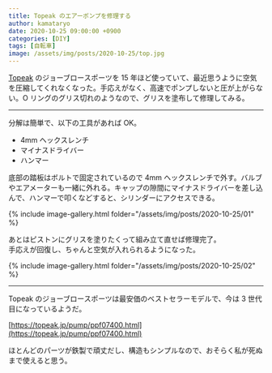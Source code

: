 ```yaml
---
title: Topeak のエアーポンプを修理する
author: kamataryo
date: 2020-10-25 09:00:00 +0900
categories: [DIY]
tags: [自転車]
image: /assets/img/posts/2020-10-25/top.jpg
---
```


[Topeak](https://topeak.jp/index.html) のジョーブロースポーツを 15 年ほど使っていて、最近思うように空気を圧縮してくれなくなった。手応えがなく、高速でポンプしないと圧が上がらない。O リングのグリス切れのようなので、グリスを塗布して修理してみる。

---

分解は簡単で、以下の工具があれば OK。

- 4mm ヘックスレンチ
- マイナスドライバー
- ハンマー

底部の踏板はボルトで固定されているので 4mm ヘックスレンチで外す。バルブやエアメーターも一緒に外れる。キャップの隙間にマイナスドライバーを差し込んで、ハンマーで叩くなどすると、シリンダーにアクセスできる。

{% include image-gallery.html folder="/assets/img/posts/2020-10-25/01" %}

あとはピストンにグリスを塗りたくって組み立て直せば修理完了。  
手応えが回復し、ちゃんと空気が入れられるようになった。

{% include image-gallery.html folder="/assets/img/posts/2020-10-25/02" %}

---

Topeak のジョーブロースポーツは最安価のベストセラーモデルで、今は 3 世代目になっているようだ。

[https://topeak.jp/pump/ppf07400.html](https://topeak.jp/pump/ppf07400.html)

ほとんどのパーツが鉄製で頑丈だし、構造もシンプルなので、おそらく私が死ぬまで使えると思う。
